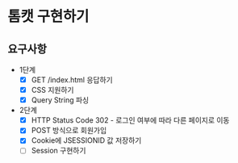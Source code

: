 # 톰캣 구현하기

## 요구사항

- 1단계
    - [x] GET /index.html 응답하기
    - [x] CSS 지원하기
    - [x] Query String 파싱
- 2단계
    - [x] HTTP Status Code 302 - 로그인 여부에 따라 다른 페이지로 이동
    - [x] POST 방식으로 회원가입
    - [x] Cookie에 JSESSIONID 값 저장하기
    - [ ] Session 구현하기
